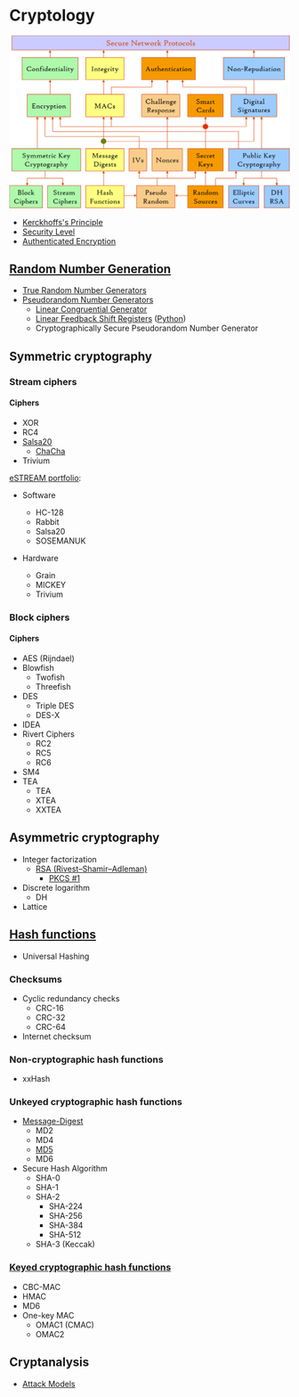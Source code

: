 # Cryptology
![](images/Components.png)

- [Kerckhoffs's Principle](Kerckhoffs's%20Principle.md)
- [Security Level](Security%20Level.md)
- [Authenticated Encryption](Authenticated%20Encryption.md)

## [Random Number Generation](Random/README.md)
- [True Random Number Generators](Random/True/README.md)
- [Pseudorandom Number Generators](Random/Pseudo/README.md)
  - [Linear Congruential Generator](Random/Pseudo/Linear%20Congruential%20Generator.md)
  - [Linear Feedback Shift Registers](Random/Pseudo/Linear%20Feedback%20Shift%20Registers.md) ([Python](Random/Pseudo/Linear%20Feedback%20Shift%20Registers.ipynb))
  - Cryptographically Secure Pseudorandom Number Generator

## Symmetric cryptography
### Stream ciphers
#### Ciphers
- XOR
- RC4
- [Salsa20](Symmetric/Stream/Salsa20/README.md)
  - [ChaCha](Symmetric/Stream/Salsa20/ChaCha/README.md)
- Trivium

[eSTREAM portfolio](https://en.wikipedia.org/wiki/ESTREAM#eSTREAM_portfolio):
- Software
  - HC-128
  - Rabbit
  - Salsa20
  - SOSEMANUK
  
- Hardware
  - Grain
  - MICKEY
  - Trivium

### Block ciphers
#### Ciphers
- AES (Rijndael)
- Blowfish
  - Twofish
  - Threefish
- DES
  - Triple DES
  - DES-X
- IDEA
- Rivert Ciphers
  - RC2
  - RC5
  - RC6
- SM4
- TEA
  - TEA
  - XTEA
  - XXTEA

## Asymmetric cryptography
- Integer factorization
  - [RSA (Rivest–Shamir–Adleman)](Asymmetric/RSA/README.md)
    - [PKCS #1](Asymmetric/RSA/PKCS%20%231.md)
- Discrete logarithm
  - DH
- Lattice

## [Hash functions](Hash%20Functions/README.md)
- Universal Hashing

### Checksums
- Cyclic redundancy checks
  - CRC-16
  - CRC-32
  - CRC-64
- Internet checksum

### Non-cryptographic hash functions
- xxHash

### Unkeyed cryptographic hash functions
- [Message-Digest](Hash%20Functions/Message-Digest/README.md)
  - MD2
  - MD4
  - [MD5](Hash%20Functions/Message-Digest/MD5.md)
  - MD6
- Secure Hash Algorithm
  - SHA-0
  - SHA-1
  - SHA-2
    - SHA-224
    - SHA-256
    - SHA-384
    - SHA-512
  - SHA-3 (Keccak)

### [Keyed cryptographic hash functions](Hash%20Functions/Keyed/README.md)
- CBC-MAC
- HMAC
- MD6
- One-key MAC
  - OMAC1 (CMAC)
  - OMAC2

## Cryptanalysis
- [Attack Models](Cryptanalysis/Attack%20Models.md)